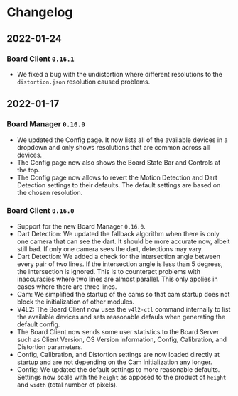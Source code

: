 # Changelog

## 2022-01-24

### Board Client `0.16.1`
* We fixed a bug with the undistortion where different resolutions to the `distortion.json` resolution caused problems.

## 2022-01-17

### Board Manager `0.16.0`
* We updated the Config page. It now lists all of the available devices in a dropdown and only shows resolutions that are common across all devices.
* The Config page now also shows the Board State Bar and Controls at the top.
* The Config page now allows to revert the Motion Detection and Dart Detection settings to their defaults. The default settings are based on the chosen resolution.

### Board Client `0.16.0`
* Support for the new Board Manager `0.16.0`.
* Dart Detection: We updated the fallback algorithm when there is only one camera that can see the dart. It should be more accurate now, albeit still bad. If only one camera sees the dart, detections may vary.
* Dart Detection: We added a check for the intersection angle between every pair of two lines. If the intersection angle is less than 5 degrees, the intersection is ignored. This is to counteract problems with inaccuracies where two lines are almost parallel. This only applies in cases where there are three lines.
* Cam: We simplified the startup of the cams so that cam startup does not block the initialization of other modules.
* V4L2: The Board Client now uses the `v4l2-ctl` command internally to list the available devices and sets reasonable defauls when generating the default config.
* The Board Client now sends some user statistics to the Board Server such as Client Version, OS Version information, Config, Calibration, and Distortion parameters.
* Config, Calibration, and Distortion settings are now loaded directly at startup and are not depending on the Cam initialization any longer.
* Config: We updated the default settings to more reasonable defaults. Settings now scale with the `height` as apposed to the product of `height` and `width` (total number of pixels).